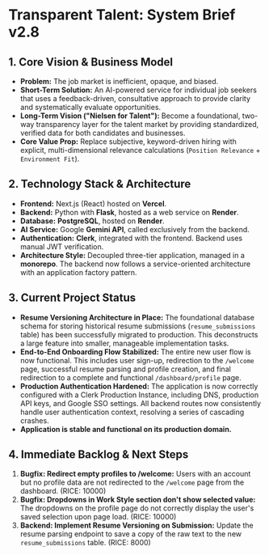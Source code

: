 # Transparent Talent: System Brief v2.8

## 1. Core Vision & Business Model
*   **Problem:** The job market is inefficient, opaque, and biased.
*   **Short-Term Solution:** An AI-powered service for individual job seekers that uses a feedback-driven, consultative approach to provide clarity and systematically evaluate opportunities.
*   **Long-Term Vision ("Nielsen for Talent"):** Become a foundational, two-way transparency layer for the talent market by providing standardized, verified data for both candidates and businesses.
*   **Core Value Prop:** Replace subjective, keyword-driven hiring with explicit, multi-dimensional relevance calculations (`Position Relevance` + `Environment Fit`).

## 2. Technology Stack & Architecture
*   **Frontend:** Next.js (React) hosted on **Vercel**.
*   **Backend:** Python with **Flask**, hosted as a web service on **Render**.
*   **Database:** **PostgreSQL**, hosted on **Render**.
*   **AI Service:** Google **Gemini API**, called exclusively from the backend.
*   **Authentication:** **Clerk**, integrated with the frontend. Backend uses manual JWT verification.
*   **Architecture Style:** Decoupled three-tier application, managed in a **monorepo**. The backend now follows a service-oriented architecture with an application factory pattern.

## 3. Current Project Status
*   **Resume Versioning Architecture in Place:** The foundational database schema for storing historical resume submissions (`resume_submissions` table) has been successfully migrated to production. This deconstructs a large feature into smaller, manageable implementation tasks.
*   **End-to-End Onboarding Flow Stabilized:** The entire new user flow is now functional. This includes user sign-up, redirection to the `/welcome` page, successful resume parsing and profile creation, and final redirection to a complete and functional `/dashboard/profile` page.
*   **Production Authentication Hardened:** The application is now correctly configured with a Clerk Production Instance, including DNS, production API keys, and Google SSO settings. All backend routes now consistently handle user authentication context, resolving a series of cascading crashes.
*   **Application is stable and functional on its production domain.**

## 4. Immediate Backlog & Next Steps
1.  **Bugfix: Redirect empty profiles to /welcome:** Users with an account but no profile data are not redirected to the `/welcome` page from the dashboard. (RICE: 10000)
2.  **Bugfix: Dropdowns in Work Style section don't show selected value:** The dropdowns on the profile page do not correctly display the user's saved selection upon page load. (RICE: 10000)
3.  **Backend: Implement Resume Versioning on Submission:** Update the resume parsing endpoint to save a copy of the raw text to the new `resume_submissions` table. (RICE: 8000)